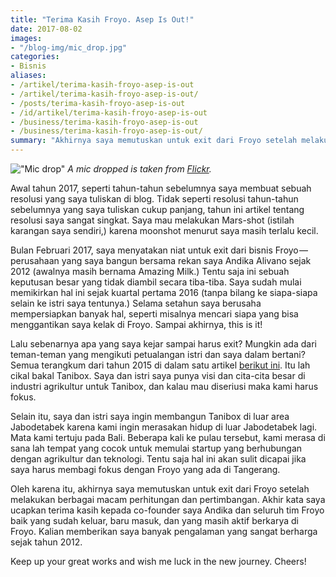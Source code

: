 ```yaml
---
title: "Terima Kasih Froyo. Asep Is Out!"
date: 2017-08-02
images:
- "/blog-img/mic_drop.jpg"
categories:
- Bisnis
aliases:
- /artikel/terima-kasih-froyo-asep-is-out
- /artikel/terima-kasih-froyo-asep-is-out/
- /posts/terima-kasih-froyo-asep-is-out
- /id/artikel/terima-kasih-froyo-asep-is-out
- /business/terima-kasih-froyo-asep-is-out
- /business/terima-kasih-froyo-asep-is-out/
summary: "Akhirnya saya memutuskan untuk exit dari Froyo setelah melakukan berbagai macam perhitungan dan pertimbangan."
---
```


!["Mic drop"](/blog-img/mic_drop.jpg)
*A mic dropped is taken from [Flickr](https://www.flickr.com/photos/robnas/3400482826).*

Awal tahun 2017, seperti tahun-tahun sebelumnya saya membuat sebuah resolusi yang saya tuliskan di blog. Tidak seperti resolusi tahun-tahun sebelumnya yang saya tuliskan cukup panjang, tahun ini artikel tentang resolusi saya sangat singkat. Saya mau melakukan Mars-shot (istilah karangan saya sendiri,) karena moonshot menurut saya masih terlalu kecil.

Bulan Februari 2017, saya menyatakan niat untuk exit dari bisnis Froyo — perusahaan yang saya bangun bersama rekan saya Andika Alivano sejak 2012 (awalnya masih bernama Amazing Milk.) Tentu saja ini sebuah keputusan besar yang tidak diambil secara tiba-tiba. Saya sudah mulai memikirkan hal ini sejak kuartal pertama 2016 (tanpa bilang ke siapa-siapa selain ke istri saya tentunya.) Selama setahun saya berusaha mempersiapkan banyak hal, seperti misalnya mencari siapa yang bisa menggantikan saya kelak di Froyo. Sampai akhirnya, this is it!

Lalu sebenarnya apa yang saya kejar sampai harus exit? Mungkin ada dari teman-teman yang mengikuti petualangan istri dan saya dalam bertani? Semua terangkum dari tahun 2015 di dalam satu artikel [berikut ini](/posts/my-familys-journey-to-grow-our-own-food). Itu lah cikal bakal Tanibox. Saya dan istri saya punya visi dan cita-cita besar di industri agrikultur untuk Tanibox, dan kalau mau diseriusi maka kami harus fokus.

Selain itu, saya dan istri saya ingin membangun Tanibox di luar area Jabodetabek karena kami ingin merasakan hidup di luar Jabodetabek lagi. Mata kami tertuju pada Bali. Beberapa kali ke pulau tersebut, kami merasa di sana lah tempat yang cocok untuk memulai startup yang berhubungan dengan agrikultur dan teknologi. Tentu saja hal ini akan sulit dicapai jika saya harus membagi fokus dengan Froyo yang ada di Tangerang.

Oleh karena itu, akhirnya saya memutuskan untuk exit dari Froyo setelah melakukan berbagai macam perhitungan dan pertimbangan. Akhir kata saya ucapkan terima kasih kepada co-founder saya Andika dan seluruh tim Froyo baik yang sudah keluar, baru masuk, dan yang masih aktif berkarya di Froyo. Kalian memberikan saya banyak pengalaman yang sangat berharga sejak tahun 2012.

Keep up your great works and wish me luck in the new journey. Cheers!
